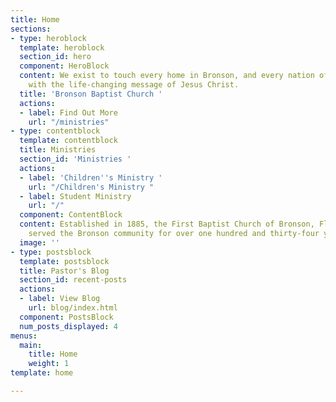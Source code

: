 ```yaml
---
title: Home
sections:
- type: heroblock
  template: heroblock
  section_id: hero
  component: HeroBlock
  content: We exist to touch every home in Bronson, and every nation of the world
    with the life-changing message of Jesus Christ.
  title: 'Bronson Baptist Church '
  actions:
  - label: Find Out More
    url: "/ministries"
- type: contentblock
  template: contentblock
  title: Ministries
  section_id: 'Ministries '
  actions:
  - label: 'Children''s Ministry '
    url: "/Children's Ministry "
  - label: Student Ministry
    url: "/"
  component: ContentBlock
  content: Established in 1885, the First Baptist Church of Bronson, Florida has faithfully
    served the Bronson community for over one hundred and thirty-four years.
  image: ''
- type: postsblock
  template: postsblock
  title: Pastor's Blog
  section_id: recent-posts
  actions:
  - label: View Blog
    url: blog/index.html
  component: PostsBlock
  num_posts_displayed: 4
menus:
  main:
    title: Home
    weight: 1
template: home

---
```

